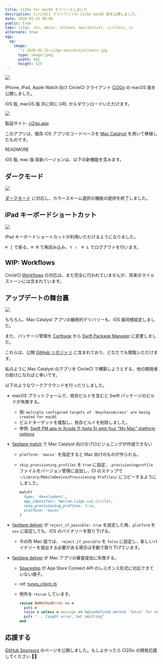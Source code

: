 ```yaml
---
title: CI2Go for macOS をリリースしました
description: CircleCI クライアントの CI2Go macOS 版を公開しました。
date: 2020-05-15 00:00
public: true
tags: ci2go, ios, macos, release, maccatalyst, circleci, ci
alternate: true
ogp:
  og:
    image:
      '': 2020-05-15-ci2go-maccatalyst/main.jpg
      type: image/jpeg
      width: 992
      height: 525
---
```


![](2020-05-15-ci2go-maccatalyst/main.jpg)

iPhone, iPad, Apple Watch 向け CircleCI クライアント [CI2Go] の macOS 版を公開しました。

iOS 版, macOS 版 共に同じ URL からダウンロードいただけます。

[![](images/appstore.svg)][AppStore]

製品サイト: [ci2go.app]

このアプリは、既存 iOS アプリのコードベースを [Mac Catalyst] を用いて移植したものです。

READMORE

iOS 版, mac 版 両新バージョンは、以下の新機能を含みます。

## ダークモード

![](2020-05-15-ci2go-maccatalyst/dark-and-light.jpg)

[ダークモード] に対応し、カラースキーム選択の機能の提供を終了しました。

## iPad キーボードショートカット

![](2020-05-15-ci2go-maccatalyst/shortcuts.png)

iPad キーボードショートカットが利用いただけるようになりました。

<kbd>&#x2318; \[</kbd> で戻る、<kbd>&#x2318; R</kbd> で再読み込み、<kbd>&#8997; &#8679;　&#x2318; L</kbd> でログアウトを行います。

## WIP: Workflows

CircleCI [Workflows] の対応は、まだ完全に行われていませんが、将来のマイルストーンには含まれています。

## アップデートの舞台裏

![](2020-05-15-ci2go-maccatalyst/workflow.png)

もちろん、Mac Catalyst アプリの継続的デリバリーも、iOS 版同様設定しました。

また、パッケージ管理を [Carthage] から [Swift Package Manager] に変更しました。

これらは、公開 [GitHub リポジトリ] に含まれており、どなたでも閲覧いただけます。

私のように Mac Catalyst のアプリを CircleCI で構築しようとする、他の開発者の助けになればと幸いです。

以下のようなワークアラウンドを行ったりしました。

- macOS プラットフォームで、依存ビルドを含むと Swift パッケージのビルドが失敗する。
    - 例: `multiple configured targets of 'KeychainAccess' are being created for macOS`
    - ビルドターゲットを複製し、依存ビルドを削除しました。
    - 参照: [Swift PM app in Xcode 11 (beta 5) gets four “My Mac” platform options]
- [fastlane match] で Mac Catalyst 向けのプロビジョニングが作成できない
    - `platform: 'macos'` を指定すると Mac 向けのものが作られる。
    - `skip_provisioning_profiles` を `true` に設定、`.provisioningprofile` ファイルをバージョン管理に追加し、CI のステップで ` ~/Library/MobileDevice/Provisioning Profiles/` にコピーするようにしました。

        ```rb
        match(
          type: 'development',
          app_identifier: %w(com.ci2go.ios.Circle),
          skip_provisioning_profiles: true,
          platform: 'macos'
        )
        ```

- [fastlane deliver] が `reject_if_possible: true` を設定した再、`platform` を `osx` に設定しても、iOS のバイナリーを取り下げる。
    - 今の所 Mac 版では、 `reject_if_possible` を `false` に設定し、新しいバイナリーを提出する必要がある場合は手動で取り下げています。
- [fastlane deliver] が Mac アプリの審査提出に失敗する。
    - [Spaceship] が App Store Connect API のレスポンス形式に対応できていない様子。
    - ref: [tunes_client.rb]
    - 例外を `rescue` しています。

        ```rb
        rescue NoMethodError => e
          puts e
          raise e unless e.message == %q(undefined method `fetch' for nil:NilClass)
          puts "... Caught error, but omitting"
        end
        ```

## 応援する

[GitHub Sponsors] のページを公開しました。もしよかったら CI2Go の開発応援してください 🙇‍♂️

[CI2Go]: https://ci2go.app
[Mac Catalyst]: https://developer.apple.com/mac-catalyst/
[ダークモード]: https://developer.apple.com/design/human-interface-guidelines/ios/visual-design/dark-mode/
[Workflows]: https://circleci.com/docs/ja/2.0/workflows/
[AppStore]: https://itunes.apple.com/app/id940028427?mt=8
[GitHub リポジトリ]: https://github.com/ngs/ci2go
[Swift Package Manager]:https://swift.org/package-manager/
[Carthage]: https://github.com/Carthage/Carthage
[fastlane match]: https://docs.fastlane.tools/actions/match/
[fastlane deliver]: https://docs.fastlane.tools/actions/deliver/
[Swift PM app in Xcode 11 (beta 5) gets four “My Mac” platform options]: https://forums.swift.org/t/swift-pm-app-in-xcode-11-beta-5-gets-four-my-mac-platform-options/27521
[tunes_client.rb]: https://github.com/fastlane/fastlane/blob/feb8cc09c9976f7f460203cf9486fd28d31f6955/spaceship/lib/spaceship/tunes/tunes_client.rb#L1138
[Spaceship]: https://github.com/fastlane/fastlane/tree/master/spaceship
[ci2go.app]: https://ci2go.app
[GitHub Sponsors]: https://github.com/sponsors/ngs